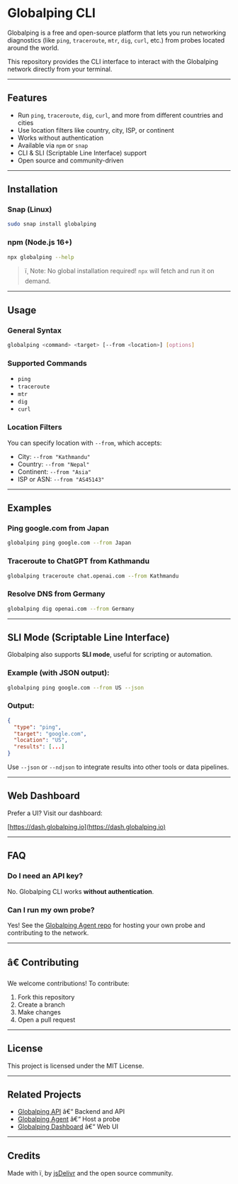 #  Globalping CLI

Globalping is a free and open-source platform that lets you run networking diagnostics (like `ping`, `traceroute`, `mtr`, `dig`, `curl`, etc.) from probes located around the world.

This repository provides the CLI interface to interact with the Globalping network directly from your terminal.

---

##  Features

- Run `ping`, `traceroute`, `dig`, `curl`, and more from different countries and cities
- Use location filters like country, city, ISP, or continent
- Works without authentication
- Available via `npm` or `snap`
- CLI & SLI (Scriptable Line Interface) support
- Open source and community-driven

---

##  Installation

###  Snap (Linux)

```bash
sudo snap install globalping
```

###  npm (Node.js 16+)

```bash
npx globalping --help
```

> ï¸ Note: No global installation required! `npx` will fetch and run it on demand.

---

##  Usage

###  General Syntax

```bash
globalping <command> <target> [--from <location>] [options]
```

###  Supported Commands

- `ping`
- `traceroute`
- `mtr`
- `dig`
- `curl`

###  Location Filters

You can specify location with `--from`, which accepts:
- City: `--from "Kathmandu"`
- Country: `--from "Nepal"`
- Continent: `--from "Asia"`
- ISP or ASN: `--from "AS45143"`

---

##  Examples

###  Ping google.com from Japan

```bash
globalping ping google.com --from Japan
```

###  Traceroute to ChatGPT from Kathmandu

```bash
globalping traceroute chat.openai.com --from Kathmandu
```

###  Resolve DNS from Germany

```bash
globalping dig openai.com --from Germany
```

---

##  SLI Mode (Scriptable Line Interface)

Globalping also supports **SLI mode**, useful for scripting or automation.

### Example (with JSON output):

```bash
globalping ping google.com --from US --json
```

### Output:
```json
{
  "type": "ping",
  "target": "google.com",
  "location": "US",
  "results": [...]
}
```

Use `--json` or `--ndjson` to integrate results into other tools or data pipelines.

---

##  Web Dashboard

Prefer a UI? Visit our dashboard:

 [https://dash.globalping.io](https://dash.globalping.io)

---

##  FAQ

###  Do I need an API key?

No. Globalping CLI works **without authentication**.

###  Can I run my own probe?

Yes! See the [Globalping Agent repo](https://github.com/jsdelivr/globalping-agent) for hosting your own probe and contributing to the network.

---

## â€ Contributing

We welcome contributions! To contribute:

1. Fork this repository
2. Create a branch
3. Make changes
4. Open a pull request

---

##  License

This project is licensed under the MIT License.

---

##  Related Projects

- [Globalping API](https://github.com/jsdelivr/globalping) â€“ Backend and API
- [Globalping Agent](https://github.com/jsdelivr/globalping-agent) â€“ Host a probe
- [Globalping Dashboard](https://dash.globalping.io) â€“ Web UI

---

##  Credits

Made with ï¸ by [jsDelivr](https://www.jsdelivr.com) and the open source community.